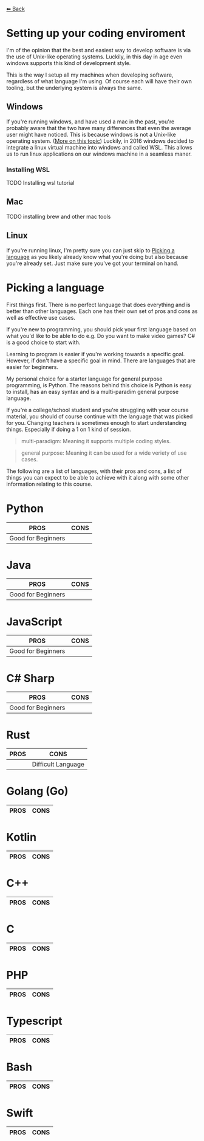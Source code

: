 [⬅ Back](../readme.md)

# Setting up your coding enviroment

I'm of the opinion that the best and easiest way to develop software is via the use of Unix-like operating systems. Luckily, in this day in age even windows supports this kind of development style.

This is the way I setup all my machines when developing software, regardless of what language I'm using. Of course each will have their own tooling, but the underlying system is always the same. 

## Windows
If you're running windows, and have used a mac in the past, you're probably aware that the two have many differences that even the average user might have noticed. This is because windows is not a Unix-like operating system. ([More on this topic](unix_vs_dos.md)) Luckily, in 2016 windows decided to integrate a linux virtual machine into windows and called WSL. This allows us to run linux applications on our windows machine in a seamless maner.

### Installing WSL

TODO Installing wsl tutorial

## Mac

TODO installing brew and other mac tools

## Linux
If you're running linux, I'm pretty sure you can just skip to [Picking a language](#Picking-a-language) as you likely already know what you're doing but also because you're already set. Just make sure you've got your terminal on hand.

# Picking a language

First things first. There is no perfect language that does everything and is better than other languages. Each one has their own set of pros and cons as well as effective use cases.

If you're new to programming, you should pick your first language based on what you'd like to be able to do e.g. Do you want to make video games? C# is a good choice to start with.

Learning to program is easier if you're working towards a specific goal. However, if don't have a specific goal in mind. There are languages that are easier for beginners.

My personal choice for a starter language for general purpose programming, is Python. The reasons behind this choice is Python is easy to install, has an easy syntax and is a multi-paradim general purpose language.

If you're a college/school student and you're struggling with your course material, you should of course continue with the language that was picked for you. Changing teachers is sometimes enough to start understanding things. Especially if doing a 1 on 1 kind of session.

> multi-paradigm: Meaning it supports multiple coding styles.

> general purpose: Meaning it can be used for a wide veriety of use cases.

The following are a list of languages, with their pros and cons, a list of things you can expect to be able to achieve with it along with some other information relating to this course.

# Python
|PROS|CONS|
|--|--|
|Good for Beginners||

# Java
|PROS|CONS|
|--|--|
|Good for Beginners||

# JavaScript
|PROS|CONS|
|--|--|
|Good for Beginners||

# C# Sharp
|PROS|CONS|
|--|--|
|Good for Beginners||

# Rust
|PROS|CONS|
|--|--|
||Difficult Language|

# Golang (Go)
|PROS|CONS|
|--|--|

# Kotlin
|PROS|CONS|
|--|--|

# C++
|PROS|CONS|
|--|--|

# C
|PROS|CONS|
|--|--|

# PHP
|PROS|CONS|
|--|--|

# Typescript
|PROS|CONS|
|--|--|

# Bash
|PROS|CONS|
|--|--|

# Swift
|PROS|CONS|
|--|--|
